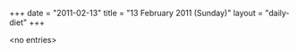 +++
date = "2011-02-13"
title = "13 February 2011 (Sunday)"
layout = "daily-diet"
+++


\<no entries\>
